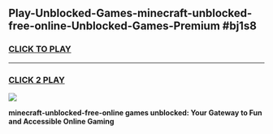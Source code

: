 
## Play-Unblocked-Games-minecraft-unblocked-free-online-Unblocked-Games-Premium #bj1s8
<h3>
<a href="https://premium.freeplayer.one?title=minecraft-unblocked-free-online&ref=12M">CLICK TO PLAY</a></h3>
<hr>

<h3>
<a href="https://premium.freeplayer.one?title=minecraft-unblocked-free-online&ref=12M">CLICK 2 PLAY</a>
  
</h3>

<a href="https://premium.freeplayer.one?title=minecraft-unblocked-free-online&ref=12M"><img src="https://clearcache.store/games.png"></a>


**minecraft-unblocked-free-online games unblocked: Your Gateway to Fun and Accessible Online Gaming**
